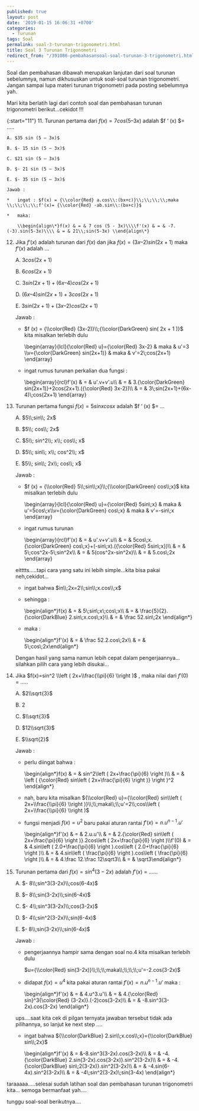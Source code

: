 ```yaml
---
published: true
layout: post
date: '2019-01-15 16:06:31 +0700'
categories:
  - Turunan
tags: Soal
permalink: soal-3-turunan-trigonometri.html
title: Soal 3 Turunan Trigonometri
redirect_from: "/391086-pembahasansoal-soal-turunan-3-trigonometri.html"
---
```

Soal dan pembahasan dibawah merupakan lanjutan dari soal turunan sebelumnya, namun dikhususkan untuk soal-soal turunan trigonometri. Jangan sampai lupa materi turunan trigonometri pada posting sebelumnya yah.

Mari kita berlatih lagi dari contoh soal dan pembahasan turunan trigonometri berikut…cekidot !!!

{:start="11"}
11. Turunan pertama dari $f(x) = 7 cos (5 – 3x)$ adalah $f ‘ (x) $= …..
    
    A. $35 sin (5 – 3x)$
    
    B. $- 15 sin (5 – 3x)$
    
    C. $21 sin (5 – 3x)$
    
    D. $- 21 sin (5 – 3x)$
    
    E. $- 35 sin (5 – 3x)$
    
    Jawab :
    
    *   ingat : $f(x) = {\\color{Red} a.cos\\:(bx+c)}\\;\\;\\;\\;maka \\;\\;\\;\\;f'(x)= {\\color{Red} -ab.sin\\:(bx+c)}$
        
    *   maka:
        
        \\begin{align\*}f(x) & = & 7 cos (5 - 3x)\\\\f'(x) & = & -7.(-3).sin(5-3x)\\\\ & = & 21\\;sin(5-3x) \\end{align\*}
        
12. Jika $f ‘(x)$ adalah turunan dari $f(x)$ dan jika $f(x) = ( 3x – 2 ) sin (2x + 1)$ maka $f ‘ (x)$ adalah …
    
    A. $3 cos ( 2x + 1 )$
    
    B. $6 cos ( 2x + 1 )$
    
    C. $3 sin ( 2x + 1 ) + (6x – 4) cos (2x + 1)$
    
    D. $(6x – 4) sin ( 2x + 1 ) + 3 cos ( 2x + 1 )$
    
    E. $3 sin ( 2x + 1) + ( 3x – 2 ) cos( 2x + 1 )$
    
    Jawab :
    
    *   $f (x) = {\\color{Red} (3x-2)}\\;{\\color{DarkGreen} sin( 2x + 1 )}$ kita misalkan terlebih dulu
        
        \\begin{array}{lcl}{\\color{Red} u}={\\color{Red} 3x-2} & maka & u'=3 \\\\v={\\color{DarkGreen} sin(2x+1)} & maka & v'=2\\;cos(2x+1) \\end{array}
        
    *   ingat rumus turunan perkalian dua fungsi :
        
        \\begin{array}{rcl}f'(x) & = & u'.v+v'.u\\\\ & = & 3.{\\color{DarkGreen} sin(2x+1)}+2cos(2x+1).({\\color{Red} 3x-2})\\\\ & = & 3\\;sin(2x+1)+(6x-4)\\;cos(2x+1) \\end{array}
        
13. Turunan pertama fungsi $f (x) = 5 sin x cos x$ adalah $f ‘ (x) $= …
    
    A. $5\\;sin\\; 2x$
    
    B. $5\\; cos\\; 2x$
    
    C. $5\\; sin^2\\; x\\; cos\\; x$
    
    D. $5\\; sin\\; x\\; cos^2\\; x$
    
    E. $5\\; sin\\; 2x\\; cos\\; x$
    
    Jawab :
    
    *   $f (x) = {\\color{Red} 5\\;sin\\;x}\\;{\\color{DarkGreen} cos\\;x}$ kita misalkan terlebih dulu
        
        \\begin{array}{lcl}{\\color{Red} u}={\\color{Red} 5sin\\;x} & maka & u'=5cos\\;x\\\\v={\\color{DarkGreen} cos\\;x} & maka & v'=-sin\\;x \\end{array}
        
    *   ingat rumus turunan
        
        \\begin{array}{rcl}f'(x) & = & u'.v+v'.u\\\\ & = & 5cos\\;x.{\\color{DarkGreen} cos\\;x}+(-sin\\;x).({\\color{Red} 5sin\\;x})\\\\ & = & 5\\;cos^2x-5\\;sin^2x\\\\ & = & 5(cos^2x-sin^2x)\\\\ & = & 5.cos\\;2x \\end{array}
        
    
    eitttts…..tapi cara yang satu ini lebih simple…kita bisa pakai neh,cekidot…
    
    *   ingat bahwa $in\\;2x=2\\;sin\\;x.cos\\;x$
        
    *   sehingga :
        
        \\begin{align\*}f(x) & = & 5\\;sin\\;x\\;cos\\;x\\\\ & = & \\frac{5}{2}.{\\color{DarkBlue} 2.sin\\;x.cos\\;x}\\\\ & = & \\frac 52.sin\\;2x \\end{align\*}
        
    *   maka :
        
        \\begin{align\*}f'(x) & = & \\frac 52.2.cos\\;2x\\\\ & = & 5\\;cos\\;2x\\end{align\*}
        
    
    Dengan hasil yang sama namun lebih cepat dalam pengerjaannya…silahkan pilih cara yang lebih disukai…
    
14. Jika $f(x)=sin^2 \\left ( 2x+\\frac{\\pi}{6} \\right )$ , maka nilai dari $f'(0)$ = …..
    
    A. $2\\sqrt{3}$
    
    B. $2$
    
    C. $\\sqrt{3}$
    
    D. $12\\sqrt{3}$
    
    E. $\\sqrt{2}$
    
    Jawab :
    
    *   perlu diingat bahwa :
        
        \\begin{align\*}f(x) & = & sin^2\\left ( 2x+\\frac{\\pi}{6} \\right )\\\\ & = & \\left ( {\\color{Red} sin\\left ( 2x+\\frac{\\pi}{6} \\right )} \\right )^2 \\end{align\*}
        
    *   nah, baru kita misalkan ${\\color{Red} u}={\\color{Red} sin\\left ( 2x+\\frac{\\pi}{6} \\right )}\\;\\;maka\\;\\;u'=2\\;cos\\left ( 2x+\\frac{\\pi}{6} \\right )$
        
    *   fungsi menjadi $f(x)=u^2$ baru pakai aturan rantai $f'(x) = n.u^{n-1}.u'$
        
        \\begin{align\*}f'(x) & = & 2.u.u'\\\\ & = & 2.{\\color{Red} sin\\left ( 2x+\\frac{\\pi}{6} \\right )}.2cos\\left ( 2x+\\frac{\\pi}{6} \\right )\\\\f'(0) & = & 4.sin\\left ( 2.0+\\frac{\\pi}{6} \\right ).cos\\left ( 2.0+\\frac{\\pi}{6} \\right )\\\\ & = & 4.sin\\left ( \\frac{\\pi}{6} \\right ).cos\\left ( \\frac{\\pi}{6} \\right )\\\\ & = & 4.\\frac 12.\\frac 12\\sqrt3\\\\ & = & \\sqrt3\\end{align\*}
        
15. Turunan pertama dari $f(x)=sin^4(3-2x)$ adalah $f'(x)$ = ……
    
    A. $- 8\\;sin^3(3-2x)\\;cos(6-4x)$
    
    B. $– 8\\;sin(3-2x)\\;sin(6-4x)$
    
    C. $- 4\\;sin^3(3-2x)\\;cos(3-2x)$
    
    D. $- 4\\;sin^2(3-2x)\\;sin(6-4x)$
    
    E. $- 8\\;sin(3-2x)\\;sin(6-4x)$
    
    Jawab :
    
    *   pengerjaannya hampir sama dengan soal no.4 kita misalkan terlebih dulu
        
        $u={\\color{Red} sin(3-2x)}\\;\\;\\;maka\\;\\;\\;\\;u'=-2.cos(3-2x)$
        
    *   didapat $f(x)=u^4$ kita pakai aturan rantai $f'(x)=n.u^{n-1}.u'$ maka :
        
        \\begin{align\*}f'(x) & = & 4.u^3.u'\\\\ & = & 4.{\\color{Red} sin}^3{\\color{Red} (3-2x)}.(-2)cos(3-2x)\\\\ & = & -8.sin^3(3-2x).cos(3-2x) \\end{align\*}
        
    
    ups….saat kita cek di pilgan ternyata jawaban tersebut tidak ada pilihannya, so lanjut ke next step ….
    
    *   ingat bahwa ${\\color{DarkBlue} 2.sin\\;x.cos\\;x}={\\color{DarkBlue} sin\\;2x}$
        
        \\begin{align\*}f'(x) & = &-8.sin^3(3-2x).cos(3-2x)\\\\ & = & -4.{\\color{DarkBlue} 2.sin(3-2x).cos(3-2x)}.sin^2(3-2x)\\\\ & = & -4.{\\color{DarkBlue} sin\\;2(3-2x)}.sin^2(3-2x)\\\\ & = & -4.sin(6-4x).sin^2(3-2x)\\\\ & = & -4\\;sin^2(3-2x)\\;sin(3-4x) \\end{align\*}
        

taraaaaa…..selesai sudah latihan soal dan pembahasan turunan trigonometri kita… semoga bermanfaat yah….

tunggu soal-soal berikutnya….
